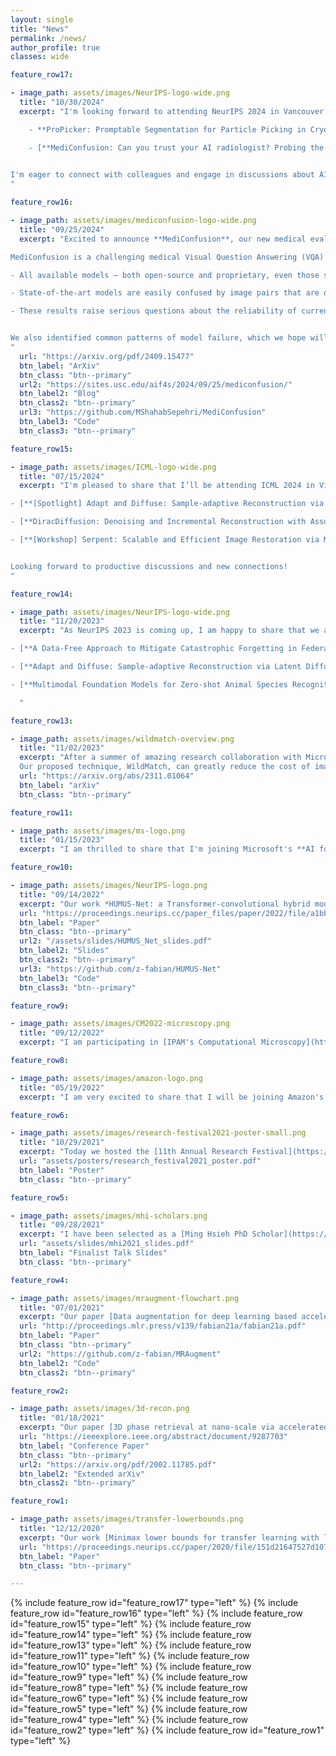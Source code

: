 ```yaml
---
layout: single
title: "News"
permalink: /news/
author_profile: true
classes: wide

feature_row17:

- image_path: assets/images/NeurIPS-logo-wide.png
  title: "10/30/2024"
  excerpt: "I'm looking forward to attending NeurIPS 2024 in Vancouver, where we will be presenting preliminary work for two of our most recent projects in workshops this year.

    - **ProPicker: Promptable Segmentation for Particle Picking in Cryogenic Electron Tomography**: Cryogenic Electron Tomography (Cryo-ET) is a crucial imaging technique with the unique ability to image biological macromolecules (e.g. proteins, lipids) in their native cellular environment. We introduce a novel framework for detecting and classifying macromolecules in 3D volumes that greatly accelerates the detection pipeline, and offers rapid adaptation to new and unseen proteins. Our work will be presented as a poster at the *Machine Learning in Structural Biology Workshop*. This research is the outcome of a fantastic collaboration between our group and Simon Wiedemann and Reinhard Heckel at TUM.

    - [**MediConfusion: Can you trust your AI radiologist? Probing the reliability of multimodal medical foundation models**](https://arxiv.org/pdf/2409.15477): We present our work on stress-testing the visual reasoning capabilities of medical foundation models at two workshops: *AIM-FM: Advancements In Medical Foundation Models* and *Responsibly Building the Next Generation of Multimodal Foundational Models Workshop*
    

I'm eager to connect with colleagues and engage in discussions about AI for science, healthcare and aspects of reliability!
"

feature_row16:

- image_path: assets/images/mediconfusion-logo-wide.png
  title: "09/25/2024"
  excerpt: "Excited to announce **MediConfusion**, our new medical evaluation benchmark for Multimodal Large Language Models (MLLMs). 

MediConfusion is a challenging medical Visual Question Answering (VQA) benchmark designed to test the vision capabilities of medical MLLMs. Our findings reveal several critical failures:

- All available models — both open-source and proprietary, even those specifically designed for medical applications — performed below random guessing on MediConfusion.

- State-of-the-art models are easily confused by image pairs that are otherwise visually dissimilar and clearly distinct for medical experts.

- These results raise serious questions about the reliability of current medical MLLMs for healthcare deployment.


We also identified common patterns of model failure, which we hope will guide the development of a new generation of more trustworthy and reliable MLLMs in healthcare. This is just the first step towards a more comprehensive benchmark with more medical subspecialties, categories, and samples yet to come, so stay tuned! 
"
  url: "https://arxiv.org/pdf/2409.15477"
  btn_label: "ArXiv"
  btn_class: "btn--primary"
  url2: "https://sites.usc.edu/aif4s/2024/09/25/mediconfusion/"
  btn_label2: "Blog"
  btn_class2: "btn--primary"
  url3: "https://github.com/MShahabSepehri/MediConfusion"
  btn_label3: "Code"
  btn_class3: "btn--primary"

feature_row15:

- image_path: assets/images/ICML-logo-wide.png
  title: "07/15/2024"
  excerpt: "I'm pleased to share that I’ll be attending ICML 2024 in Vienna, with two main track papers accepted this year, including a Spotlight, as well as some exciting preliminary work.   

- [**[Spotlight] Adapt and Diffuse: Sample-adaptive Reconstruction via Latent Diffusion Models**](https://openreview.net/pdf/c0010f659cac8e5485a5020c696bf0520bbb0ead.pdf): In this work, we improve the efficiency of diffusion-based inverse problem solvers by adapting the sampling trajectory to the degraded input image. We do this by first estimating how severly degraded the corrupted input is, then we use this degradation severity to find an optimal starting time in the diffusion process. We achieve up to 10x speedup in sampling speed as well as improved reconstruction quality.

- [**DiracDiffusion: Denoising and Incremental Reconstruction with Assured Data-Consistency**](https://openreview.net/pdf/2e0d4e76462e0bf7282e6918745a486eb43eae21.pdf): We propose a novel diffusion-based framework for inverse problem solving: we model image corruption as a stochastic degradation process that gradually degrades and noises the clean image. We learn to reverse this corruption process and incrementally add more and more detail back to images. By leveraging early-stopping, we can flexibly trade off perceptual quality (how 'nice' the image looks) for better distortion metrics (faithfulness to the observation) or vice versa.

- [**[Workshop] Serpent: Scalable and Efficient Image Restoration via Multi-scale Structured State Space Models**](https://arxiv.org/pdf/2403.17902): We explore the potential of Structured State Space Models for image restoration. We introduce a novel architecture that converts the input image into a collection of sequences and leverages state space models as the fundamental computation block. We observe great improvements in model eficiency: reduced compute cost, lower GPU memory requirements and faster inference, and performance on par with state-of-the-art architectures! Our work will be presented at the Next Generation of Sequence Modeling Architectures Workshop.


Looking forward to productive discussions and new connections!
"

feature_row14:

- image_path: assets/images/NeurIPS-logo-wide.png
  title: "11/20/2023"
  excerpt: "As NeurIPS 2023 is coming up, I am happy to share that we are going to present some interesting results both in the main track and at various workshops.

- [**A Data-Free Approach to Mitigate Catastrophic Forgetting in Federated Class Incremental Learning for Vision Tasks**](https://arxiv.org/abs/2311.07784): Our work on mitigating catastrophic forgetting in continual learning in a federated setting using a data-free generative approach will be presented as a poster in the main track.

- [**Adapt and Diffuse: Sample-adaptive Reconstruction via Latent Diffusion Models**](https://arxiv.org/abs/2309.06642): Our lab is going to participate in the Deep Learning and Inverse Problems Workshop presenting our recent work on sample-adaptive image reconstruction leveraging latent diffusion models.

- [**Multimodal Foundation Models for Zero-shot Animal Species Recognition in Camera Trap Images**](https://arxiv.org/abs/2311.01064): My collaboration with Microsoft's AI for Good lab on zero-shot wildlife recognition using multimodal foundation models will be presented as a poster at the Instruction Workshop.

  "

feature_row13:

- image_path: assets/images/wildmatch-overview.png
  title: "11/02/2023"
  excerpt: "After a summer of amazing research collaboration with Microsoft's AI for Good lab on advancing wildlife conservation efforts, we are eager to announce that a preliminary version of our work has been published on arXiv. We investigate how multimodal foundation models can aid biologists in automatically identifying animal species in camera trap imagery.
  Our proposed technique, WildMatch, can greatly reduce the cost of image analysis, as it requires no expert-labelled training data. We leverage the rich visual understanding capabilities of pre-trained vision-language foundation models, and adapt them for detailed visual description generation of animals. Then, we find the closest match in an external knowledge base of animal descriptions built from Wikipedia and other publicly available sources. This is still a work in progress with additional results coming soon."
  url: "https://arxiv.org/abs/2311.01064"
  btn_label: "arXiv"
  btn_class: "btn--primary"

feature_row11:

- image_path: assets/images/ms-logo.png
  title: "01/15/2023"
  excerpt: "I am thrilled to share that I'm joining Microsoft's **AI for Good Lab** as a research intern for the summer of 2023. Microsoft's AI for Good initiative is at the forefront of using artificial intelligence to address some of the world's most pressing global challenges to the environment, humanitarian issues and healthcare. In collaboration with Zhongqi Miao, I will be working on leveraging multimodal foundation models to advance wildlife conservation efforts. I'm excited to learn and make a positive impact with AI for Good researchers!"

feature_row10:

- image_path: assets/images/NeurIPS-logo.png
  title: "09/14/2022"
  excerpt: "Our work *HUMUS-Net: a Transformer-convolutional hybrid model for accelerated MRI reconstruction* has been accepted for NeurIPS 2022. I am looking forward to sharing our work and interacting with other researchers in the field in person for the first time in a while at NeurIPS."
  url: "https://proceedings.neurips.cc/paper_files/paper/2022/file/a1bb3f96e255ae1e04325ae166bcef0f-Paper-Conference.pdf"
  btn_label: "Paper"
  btn_class: "btn--primary"
  url2: "/assets/slides/HUMUS_Net_slides.pdf"
  btn_label2: "Slides"
  btn_class2: "btn--primary"
  url3: "https://github.com/z-fabian/HUMUS-Net"
  btn_label3: "Code"
  btn_class3: "btn--primary"

feature_row9:

- image_path: assets/images/CM2022-microscopy.png
  title: "09/12/2022"
  excerpt: "I am participating in [IPAM's Computational Microscopy](http://www.ipam.ucla.edu/programs/long-programs/computational-microscopy/) long program at UCLA as a Graduate Visiting Researcher. This program brings together leading experts in the fields of applied mathematics, physics, biology, materials science and engineering in order to encourage debate and collaboration on modern microscopy techniques, such as coherent diffraction imaging, super-resolved fluorescence microscopy (2014 Nobel prize) and a special focus on cryo-electron microscopy (cryo-EM, 2017 Nobel prize). These methods result in high-dimensional, multimodal and extremely noisy data, where extracting useful information, and eventually scientific knowledge is challenging. Deep learning has enormous potential in tackling these challenges that may lead to breakthroughs in materials science, quantum devices and drug discovery."

feature_row8:

- image_path: assets/images/amazon-logo.png
  title: "05/19/2022"
  excerpt: "I am very excited to share that I will be joining Amazon's Alexa Perceptual Technologies as an Applied Scientist Intern for the summer under the mentorship of Rajath Kumar. We are going to work on improving wake word verification models through semi-supervised learning techniques and data augmentation. I am looking forward to collaborating with Amazon researchers and learning more about their work."

feature_row6:

- image_path: assets/images/research-festival2021-poster-small.png
  title: "10/29/2021"
  excerpt: "Today we hosted the [11th Annual Research Festival](https://minghsiehece.usc.edu/11th-annual-mhi-research-festival/) at the Ming Hsieh ECE department with close to 100 posters and guided lab tours organized by the [Dynamic Imaging Science Center (DISC)](https://sites.usc.edu/disc/) showcasing their new, unique high-performance low-field MRI scanner. My poster on [MRAugment](/publications/2021-07-01-data-augmentation-for-deep-learning) has won the _Best Poster - Honorable Mention_ award."
  url: "assets/posters/research_festival2021_poster.pdf"
  btn_label: "Poster"
  btn_class: "btn--primary"

feature_row5:

- image_path: assets/images/mhi-scholars.png
  title: "09/28/2021"
  excerpt: "I have been selected as a [Ming Hsieh PhD Scholar](https://minghsiehece.usc.edu/mhi-home/mhi-mhi-scholars/) for 2021-2022 along with Haleh Akrami, Hefei Liu, Rodrigo Lobos, Qinyi Luo and Qiaochu Zhang. We are going to work together to organize professional events and support our PhD community. You can find the slides for my presentation _Overcoming the data bottleneck in AI for the sciences_ presented at the MHI Scholar Finalist Talk Competition below."
  url: "assets/slides/mhi2021_slides.pdf"
  btn_label: "Finalist Talk Slides"
  btn_class: "btn--primary"

feature_row4:

- image_path: assets/images/mraugment-flowchart.png
  title: "07/01/2021"
  excerpt: "Our paper [Data augmentation for deep learning based accelerated MRI reconstruction with limited data](/publications/2021-07-01-data-augmentation-for-deep-learning) has been accepted for short talk at ICML 2021. In this work we propose **MRAugment**, a data augmentation pipeline for MRI that improves MRI image reconstruction quality when training data is scarce and helps training more robust deep learning models against various forms of distributions shift (different scanner models, anatomies) and hallucinations.  "
  url: "http://proceedings.mlr.press/v139/fabian21a/fabian21a.pdf"
  btn_label: "Paper"
  btn_class: "btn--primary"
  url2: "https://github.com/z-fabian/MRAugment"
  btn_label2: "Code"
  btn_class2: "btn--primary"

feature_row2:

- image_path: assets/images/3d-recon.png
  title: "01/18/2021"
  excerpt: "Our paper [3D phase retrieval at nano-scale via accelerated Wirtinger flow](/publications/2021-01-18-3d-phase-retrieval-at-nano-scale) has been accepted at EUSIPCO 2020. High-resolution imaging of small 3D structures is an important problem in biology (protein complexes) and microelectronics (chip manufacturing). Our work introduces a fast and accurate algorithm that can recover the 3D structure of such objects more accurately and from fewer projections than previous techniques."
  url: "https://ieeexplore.ieee.org/abstract/document/9287703"
  btn_label: "Conference Paper"
  btn_class: "btn--primary"
  url2: "https://arxiv.org/pdf/2002.11785.pdf"
  btn_label2: "Extended arXiv"
  btn_class2: "btn--primary"

feature_row1:

- image_path: assets/images/transfer-lowerbounds.png
  title: "12/12/2020"
  excerpt: "Our work [Minimax lower bounds for transfer learning with linear and one-hidden layer neural networks](/publications/2020-12-12-minimax-lower-bounds-for-transfer-learning) has been accepted at NeurIPS 2020 for poster presentation. We investigate how the number of source samples and the distance between datasets impact model generalization on a target dataset. We introduce a novel metric, the so called _transfer distance_, that quantifies how challenging it is to transfer knowledge from one dataset to another. "
  url: "https://proceedings.neurips.cc/paper/2020/file/151d21647527d1079781ba6ae6571ffd-Paper.pdf"
  btn_label: "Paper"
  btn_class: "btn--primary"

---
```

{% include feature_row id="feature_row17" type="left" %}
{% include feature_row id="feature_row16" type="left" %}
{% include feature_row id="feature_row15" type="left" %}
{% include feature_row id="feature_row14" type="left" %}
{% include feature_row id="feature_row13" type="left" %}
{% include feature_row id="feature_row11" type="left" %}
{% include feature_row id="feature_row10" type="left" %}
{% include feature_row id="feature_row9" type="left" %}
{% include feature_row id="feature_row8" type="left" %}
{% include feature_row id="feature_row6" type="left" %}
{% include feature_row id="feature_row5" type="left" %}
{% include feature_row id="feature_row4" type="left" %}
{% include feature_row id="feature_row2" type="left" %}
{% include feature_row id="feature_row1" type="left" %}
